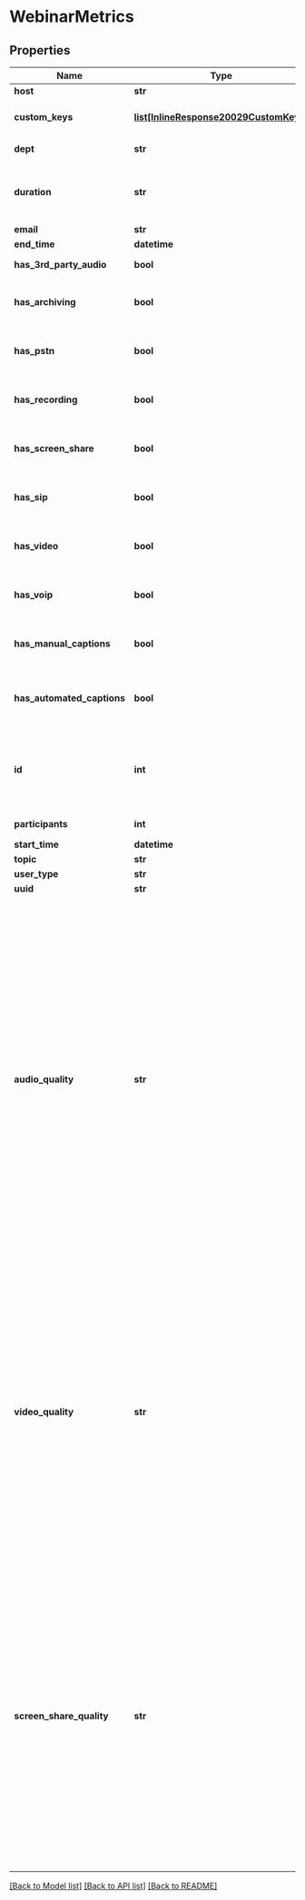 # WebinarMetrics

## Properties
Name | Type | Description | Notes
------------ | ------------- | ------------- | -------------
**host** | **str** | User display name. | [optional] 
**custom_keys** | [**list[InlineResponse20029CustomKeys]**](InlineResponse20029CustomKeys.md) | Custom keys and values assigned to the Webinar. | [optional] 
**dept** | **str** | Department of the host. | [optional] 
**duration** | **str** | Webinar duration, formatted as hh:mm:ss, for example: &#x60;10:00&#x60; for ten minutes. | [optional] 
**email** | **str** | User email. | [optional] 
**end_time** | **datetime** | Webinar end time. | [optional] 
**has_3rd_party_audio** | **bool** | Use TSP for the Webinar. | [optional] 
**has_archiving** | **bool** | Whether the archiving feature was used in the webinar. | [optional] 
**has_pstn** | **bool** | Indicates whether or not PSTN was used for the Webinar. | [optional] 
**has_recording** | **bool** | Indicates whether or not recording was used for the Webinar. | [optional] 
**has_screen_share** | **bool** | Indicates whether or not screen sharing was used for the Webinar. | [optional] 
**has_sip** | **bool** | Indicates whether or not SIP was used for the Webinar. | [optional] 
**has_video** | **bool** | Indicates whether or not video was used for the Webinar. | [optional] 
**has_voip** | **bool** | Indicates whether or not VoIP was used for the Webinar. | [optional] 
**has_manual_captions** | **bool** | Indicates whether a manual caption was enabled in the meeting. | [optional] 
**has_automated_captions** | **bool** | Indicates whether an automated caption was enabled in the meeting. | [optional] 
**id** | **int** | Webinar ID in &amp;quot;**long**&amp;quot; format(represented as int64 data type in JSON), also known as the webinar number. | [optional] 
**participants** | **int** | Webinar participant count. | [optional] 
**start_time** | **datetime** | Webinar start time. | [optional] 
**topic** | **str** | Webinar topic. | [optional] 
**user_type** | **str** | User type. | [optional] 
**uuid** | **str** | Webinar UUID. | [optional] 
**audio_quality** | **str** | The webinar&#x27;s [audio quality score](https://support.zoom.us/hc/en-us/articles/360061244651-Using-meeting-quality-scores-and-network-alerts):  * &#x60;good&#x60; &amp;mdash; The audio is almost flawless and the quality is excellent.  * &#x60;fair&#x60; &amp;mdash; The audio occasionally has distortion, noise, and other problems, but the content is basically continuous. Participants can communicate normally.  * &#x60;poor&#x60; &amp;mdash; The audio often has distortion, noise, and other problems, but the content is basically continuous. Participants can communicate normally.  * &#x60;bad&#x60; &amp;mdash; The sound quality is extremely poor and the audio content is almost inaudible. | [optional] 
**video_quality** | **str** | The webinar&#x27;s [video quality score](https://support.zoom.us/hc/en-us/articles/360061244651-Using-meeting-quality-scores-and-network-alerts):  * &#x60;good&#x60; &amp;mdash; The video is almost flawless and the quality is excellent.  * &#x60;fair&#x60; &amp;mdash; The video definition is high, occasionally gets stuck, fast or slow, or other problems, but the frequency is very low and the video quality is good.  * &#x60;poor&#x60; &amp;mdash; The video definition is not high, but not many problems exist. The video quality is mediocre.  * &#x60;bad&#x60; &amp;mdash; The picture is very blurred and often gets stuck. | [optional] 
**screen_share_quality** | **str** | The webinar&#x27;s [screen share quality score](https://support.zoom.us/hc/en-us/articles/360061244651-Using-meeting-quality-scores-and-network-alerts):  * &#x60;good&#x60; &amp;mdash; The video is almost flawless and the quality is excellent.  * &#x60;fair&#x60; &amp;mdash; The video definition is high, occasionally gets stuck, fast or slow, or other problems, but the frequency is very low and the video quality is good.  * &#x60;poor&#x60; &amp;mdash; The video definition is not high, but not many problems exist. The video quality is mediocre.  * &#x60;bad&#x60; &amp;mdash; The picture is very blurred and often gets stuck. | [optional] 

[[Back to Model list]](../README.md#documentation-for-models) [[Back to API list]](../README.md#documentation-for-api-endpoints) [[Back to README]](../README.md)

